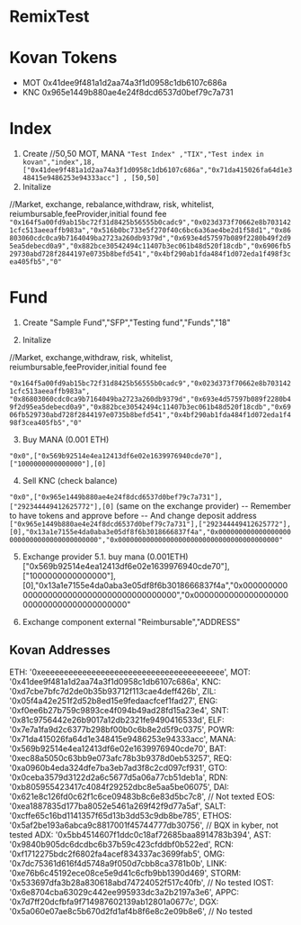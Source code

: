 # RemixTest

# Kovan Tokens

- MOT 0x41dee9f481a1d2aa74a3f1d0958c1db6107c686a
- KNC 0x965e1449b880ae4e24f8dcd6537d0bef79c7a731

# Index

1.  Create
    //50,50 MOT, MANA
    `"Test Index" ,"TIX","Test index in kovan","index",18,["0x41dee9f481a1d2aa74a3f1d0958c1db6107c686a","0x71da415026fa64d1e348415e9486253e94333acc"] , [50,50]`
2.  Initalize

//Market, exchange, rebalance,withdraw, risk, whitelist, reiumbursable,feeProvider,initial found fee
`"0x164f5a00fd9ab15bc72f31d8425b56555b0cadc9","0x023d373f70662e8b7031421cfc513aeeaffb983a","0x516b0bc733e5f270f40c6bc6a36ae4be2d1f58d1","0x86803060cdc0ca9b7164049ba2723a260db9379d","0x693e4d57597b089f2280b49f2d95ea5debecd0a9","0x882bce30542494c11407b3ec061b48d520f18cdb","0x6906fb529730abd728f2844197e0735b8befd541","0x4bf290ab1fda484f1d072eda1f498f3cea405fb5","0"`

# Fund

1. Create
"Sample Fund","SFP","Testing fund","Funds","18"

2.  Initalize

//Market, exchange,withdraw, risk, whitelist, reiumbursable,feeProvider,initial found fee

`"0x164f5a00fd9ab15bc72f31d8425b56555b0cadc9","0x023d373f70662e8b7031421cfc513aeeaffb983a",
"0x86803060cdc0ca9b7164049ba2723a260db9379d","0x693e4d57597b089f2280b49f2d95ea5debecd0a9","0x882bce30542494c11407b3ec061b48d520f18cdb","0x6906fb529730abd728f2844197e0735b8befd541","0x4bf290ab1fda484f1d072eda1f498f3cea405fb5","0"`

3. Buy MANA (0.001 ETH)

`"0x0",["0x569b92514e4ea12413df6e02e1639976940cde70"],["1000000000000000"],[0]`

4. Sell KNC (check balance)

`"0x0",["0x965e1449b880ae4e24f8dcd6537d0bef79c7a731"],["292344449412625772"],[0]`
(same on the exchange provider) -- Remember to have tokens and approve before -- And change deposit address
`["0x965e1449b880ae4e24f8dcd6537d0bef79c7a731"],["292344449412625772"],[0],"0x13a1e7155e4da0aba3e05df8f6b3018666837f4a","0x0000000000000000000000000000000000000000","0x0000000000000000000000000000000000000000"`

5. Exchange provider
5.1. buy mana (0.001ETH)
["0x569b92514e4ea12413df6e02e1639976940cde70"],["1000000000000000"],[0],"0x13a1e7155e4da0aba3e05df8f6b3018666837f4a","0x0000000000000000000000000000000000000000","0x0000000000000000000000000000000000000000"

6. Exchange component external
"Reimbursable","ADDRESS"

## Kovan Addresses
  ETH: '0xeeeeeeeeeeeeeeeeeeeeeeeeeeeeeeeeeeeeeeee',
  MOT: '0x41dee9f481a1d2aa74a3f1d0958c1db6107c686a',
  KNC: '0xd7cbe7bfc7d2de0b35b93712f113cae4deff426b',
  ZIL: '0x05f4a42e251f2d52b8ed15e9fedaacfcef1fad27',
  ENG: '0xf0ee6b27b759c9893ce4f094b49ad28fd15a23e4',
  SNT: '0x81c9756442e26b9017a12db2321fe9490416533d',
  ELF: '0x7e7a1fa9d2c6377b298bf00b0c6b8e2d5f9c0375',
  POWR: '0x71da415026fa64d1e348415e9486253e94333acc',
  MANA: '0x569b92514e4ea12413df6e02e1639976940cde70',
  BAT: '0xec88a5050c63bb9e073afc78b3b9378d0eb53257',
  REQ: '0xa0960b4eda324dfe7ba3eb7ad3f8c2cd097cf931',
  GTO: '0x0ceba3579d3122d2a6c5677d5a06a77cb51deb1a',
  RDN: '0xb805955423417c4084f29252dbc8e5aa5be06075',
  DAI: '0x621e8c126fd0c62f1c6ce09483b8c6e83d5bc7c8', // Not texted
  EOS: '0xea1887835d177ba8052e5461a269f42f9d77a5af',
  SALT: '0xcffe65c16bd1141357f65d13b3dd53c9db8be785',
  ETHOS: '0x5af2be193a6abca9c8817001f45744777db30756', // BQX in kyber, not tested
  ADX: '0x5bb4514607f1ddc0c18af72685baa8914783b394',
  AST: '0x9840b905dc6dcdbc6b37b59c423cfddbf0b522ed',
  RCN: '0xf1712275bdc2f6802fa4acef834337ac3699fab5',
  OMG: '0x7dc75361d616f4d5748a9f050d7cbb8ca3781b0b',
  LINK: '0xe76b6c45192ece08ce5e9d41c6cfb9bb1390d469',
  STORM: '0x533697dfa3b28a830618abd74724052f517c40fb', // No tested
  IOST: '0x6e8704cba63029c442ee995933dc3a2b2197a3e6',
  APPC: '0x7d7ff20dcfbfa9f714987602139ab12801a0677c',
  DGX: '0x5a060e07ae8c5b670d2fd1af4b8f6e8c2e09b8e6', // No tested
